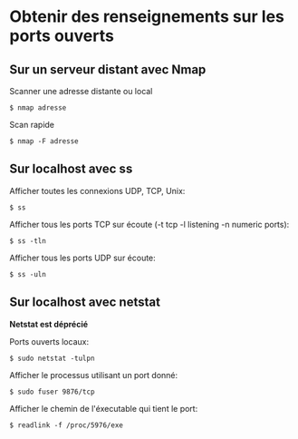 # Obtenir des renseignements sur les ports ouverts

## Sur un serveur distant avec Nmap

Scanner une adresse distante ou local
    
    $ nmap adresse

Scan rapide
    
    $ nmap -F adresse


## Sur localhost avec ss

Afficher toutes les connexions UDP, TCP, Unix:

	$ ss

Afficher tous les ports TCP sur écoute (-t tcp -l listening -n numeric ports):

	$ ss -tln

Afficher tous les ports UDP sur écoute:

	$ ss -uln


## Sur localhost avec netstat

**Netstat est déprécié**

Ports ouverts locaux:
    
    $ sudo netstat -tulpn

Afficher le processus utilisant un port donné:
    
    $ sudo fuser 9876/tcp

Afficher le chemin de l'éxecutable qui tient le port:
    
    $ readlink -f /proc/5976/exe


